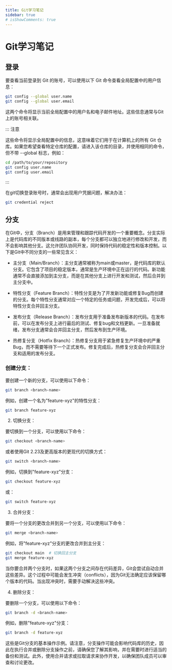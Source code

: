 ```yaml
---
title: Git学习笔记
sidebar: true
# isShowComments: true
---
```


# Git学习笔记

<ClientOnly>
<title-pv/>
</ClientOnly>

## 登录

要查看当前登录到 Git 的账号，可以使用以下 Git 命令查看全局配置中的用户信息：

```bash
git config --global user.name
git config --global user.email
```

这两个命令将显示当前全局配置中的用户名和电子邮件地址。这些信息通常与Git上的账号相关联。


::: 注意

这些命令将显示全局配置中的信息，这意味着它们用于在计算机上的所有 Git 仓库。如果您希望查看特定仓库的配置，请进入该仓库的目录，并使用相同的命令，但不带 --global 标志，例如：
```bash
cd /path/to/your/repository
git config user.name
git config user.email
```
:::

在git切换登录账号时，通常会出现用户凭据问题，解决办法：
```bash
git credential reject
```

## 分支

在Git中，分支（Branch）是用来管理和跟踪代码开发的一个重要概念。分支实际上是代码库的不同版本或线路的副本，每个分支都可以独立地进行修改和开发，而不会影响其他分支。这允许团队协同开发，同时保持代码的稳定性和版本控制。以下是Git中不同分支的一些常见含义：

* 主分支（Main/Branch）：主分支通常被称为main或master，是代码库的默认分支。它包含了项目的稳定版本，通常是生产环境中正在运行的代码。新功能通常不会直接添加到主分支，而是在其他分支上进行开发和测试，然后合并到主分支中。

* 特性分支（Feature Branch）：特性分支是为了开发新功能或修复Bug而创建的分支。每个特性分支通常对应一个特定的任务或问题，开发完成后，可以将特性分支合并回主分支。

* 发布分支（Release Branch）：发布分支用于准备发布新版本的代码。在发布前，可以在发布分支上进行最后的测试、修复bug和文档更新。一旦准备就绪，发布分支通常会合并回主分支，然后发布到生产环境。

* 热修复分支（Hotfix Branch）：热修复分支用于紧急修复生产环境中的严重Bug，而不需要等待下一个正式发布。修复完成后，热修复分支会合并回主分支和适用的发布分支。

### 创建分支：

要创建一个新的分支，可以使用以下命令：

```bash
git branch <branch-name>
```
例如，创建一个名为"feature-xyz"的特性分支：
```bash
git branch feature-xyz
```
2. 切换分支：

要切换到一个分支，可以使用以下命令：

```bash
git checkout <branch-name>
```
或者使用Git 2.23及更高版本的更现代的切换方式：

```bash
git switch <branch-name>
```
例如，切换到"feature-xyz"分支：

```bash
git checkout feature-xyz
```
或：
```bash
git switch feature-xyz
```
3. 合并分支：

要将一个分支的更改合并到另一个分支，可以使用以下命令：

```bash
git merge <branch-name>
```
例如，将"feature-xyz"分支的更改合并到主分支：

```bash
git checkout main  # 切换回主分支
git merge feature-xyz
```
当你要合并两个分支时，如果这两个分支之间存在代码差异，Git会尝试自动合并这些差异。这个过程中可能会发生冲突（conflicts），因为Git无法确定应该保留哪个版本的代码。当出现冲突时，需要手动解决这些冲突。

4. 删除分支：

要删除一个分支，可以使用以下命令：

```bash
git branch -d <branch-name>
```
例如，删除"feature-xyz"分支：

```bash
git branch -d feature-xyz
```
这些是Git分支的基本操作示例。请注意，分支操作可能会影响代码库的历史，因此在执行合并或删除分支操作之前，请确保您了解其影响，并在需要时进行适当的备份和测试。此外，使用合并请求或拉取请求来协作开发，以确保团队成员可以审查和讨论更改。


<ClientOnly>
  <leave/>
</ClientOnly/>